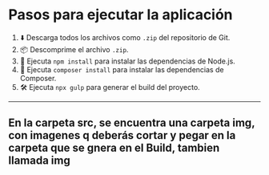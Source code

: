 # Pasos para ejecutar la aplicación

1. :arrow_down: Descarga todos los archivos como `.zip` del repositorio de Git. 
2. :package: Descomprime el archivo `.zip`. 
3. :wrench: Ejecuta `npm install` para instalar las dependencias de Node.js. 
4. :wrench: Ejecuta `composer install` para instalar las dependencias de Composer. 
5. :hammer_and_wrench: Ejecuta `npx gulp` para generar el build del proyecto. 

<hr>

## En la carpeta src, se encuentra una carpeta img, con imagenes q deberás cortar y pegar en la carpeta que se gnera en el Build, tambien llamada img
